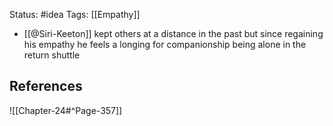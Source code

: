 Status: #idea
Tags:  [[Empathy]]

* [[@Siri-Keeton]] kept others at a distance in the past but since regaining his empathy he feels a longing for companionship being alone in the return shuttle

## References

![[Chapter-24#^Page-357]]

